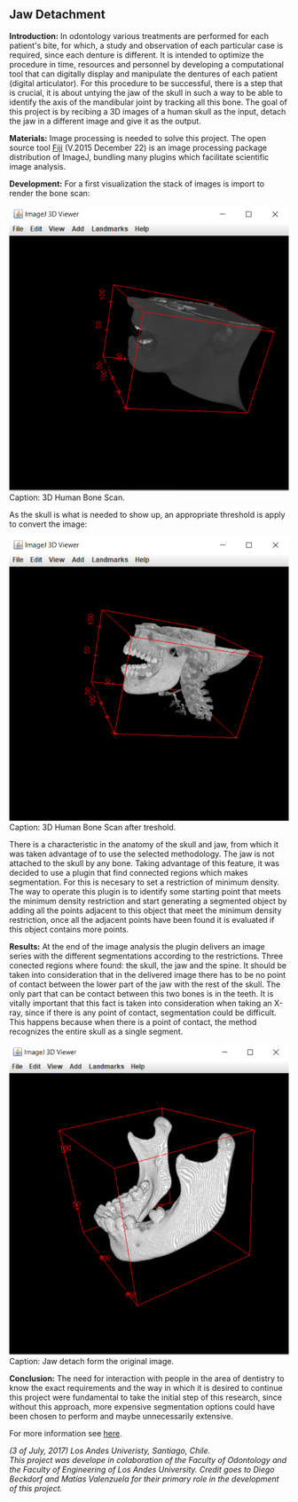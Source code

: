 ## Jaw Detachment

**Introduction:** 
In odontology various treatments are performed for each patient's bite, for which, a study and observation of each particular case is required, since each denture is different. It is intended to optimize the procedure in time, resources and personnel by developing a computational tool that can digitally display and manipulate the dentures of each patient (digital articulator). For this procedure to be successful, there is a step that is crucial, it is about untying the jaw of the skull in such a way to be able to identify the axis of the mandibular joint by tracking all this bone. The goal of this project is by recibing a 3D images of a human skull as the input, detach the jaw in a different image and give it as the output.


**Materials:**
Image processing is needed to solve this project. The open source tool <a href="https://fiji.sc/">Fiji</a> (V.2015 December 22) is an image processing package distribution of ImageJ, bundling many plugins which facilitate scientific image analysis.

**Development:**
For a first visualization the stack of images is import to render the bone scan:

<img src = "images/JawDetachmentResults/Img_original_sinT.png?raw=true">
Caption: 3D Human Bone Scan.

As the skull is what is needed to show up, an appropriate threshold is apply to convert the image:

<img src = "images/JawDetachmentResults/Img_original.png?raw=true">
Caption: 3D Human Bone Scan after treshold.

There is a characteristic in the anatomy of the skull and jaw, from which it was taken advantage of to use the selected methodology. The jaw is not attached to the skull by any bone. Taking advantage of this feature, it was decided to use a plugin that find connected regions which makes segmentation. For this is necesary to set a restriction of minimum density. The way to operate this plugin is to identify some starting point that meets the minimum density restriction and start generating a segmented object by adding all the points adjacent to this object that meet the minimum density restriction, once all the adjacent points have been found it is evaluated if this object contains more points. 

**Results:**
At the end of the image analysis the plugin delivers an image series with the different segmentations according to the restrictions. Three conected regions where found: the skull, the jaw and the spine. It should be taken into consideration that in the delivered image there has to be no point of contact between the lower part of the jaw with the rest of the skull. The only part that can be contact between this two bones is in the teeth. 
It is vitally important that this fact is taken into consideration when taking an X-ray, since if there is any point of contact, segmentation could be difficult. This happens because when there is a point of contact, the method recognizes the entire skull as a single segment.

<img src = "images/JawDetachmentResults/Img_final.png?raw=true">
Caption: Jaw detach form the original image.

**Conclusion:**
The need for interaction with people in the area of dentistry to know the exact requirements and the way in which it is desired to continue this project were fundamental to take the initial step of this research, since without this approach, more expensive segmentation options could have been chosen to perform and maybe unnecessarily extensive.

For more information see <a href="https://github.com/RodrigoAlzola/RodrigoAlzola.github.io/blob/master/pdf/JawDetach_Alzola_Valenzuela_Beckdorf.pdf">here</a>.

_(3 of July, 2017) Los Andes Univeristy, Santiago, Chile. <br>
This project was develope in colaboration of the Faculty of Odontology and the Faculty of Engineering of Los Andes University.
Credit goes to  Diego Beckdorf and Matías Valenzuela for their primary role in the development of this project._



